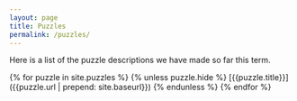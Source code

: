 ```yaml
---
layout: page
title: Puzzles
permalink: /puzzles/
---
```

Here is a list of the puzzle descriptions we have made so far this term.

{% for puzzle in site.puzzles %}
{% unless puzzle.hide %}
[{{puzzle.title}}]({{puzzle.url | prepend: site.baseurl}})
{% endunless %}
{% endfor %}
